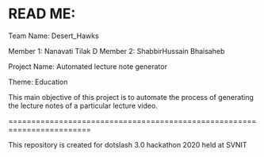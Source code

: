 READ ME:
========

Team Name: Desert_Hawks

Member 1: Nanavati Tilak D Member 2: ShabbirHussain Bhaisaheb

Project Name: Automated lecture note generator

Theme: Education

This main objective of this project is to automate the process of generating the lecture notes of a particular lecture video.

========================================================================

This repository is created for dotslash 3.0 hackathon 2020 held at SVNIT
